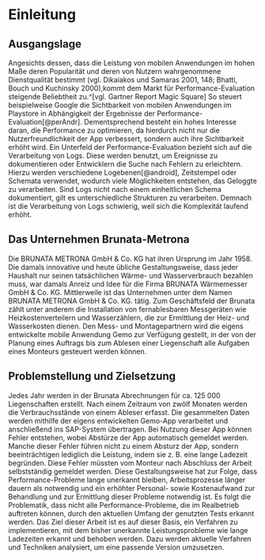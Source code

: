 # Einleitung

## Ausgangslage

Angesichts dessen, dass die Leistung von mobilen Anwendungen im hohen Maße deren Popularität und deren von Nutzern wahrgenommene Dienstqualität bestimmt (vgl. Dikaiakos und Samaras 2001, 148; Bhatti, Bouch und Kuchinsky 2000),kommt dem Markt für Performance-Evaluation steigende Beliebtheit zu.^[vgl. Gartner Report Magic Square] So steuert beispielweise Google die Sichtbarkeit von mobilen Anwendungen im Playstore in Abhängigkeit der Ergebnisse der Performance-Evaluation[@perAndr]. Dementsprechend besteht ein hohes Interesse daran, die Performance zu optimieren, da hierdurch nicht nur die Nutzerfreundlichkeit der App verbessert, sondern auch ihre Sichtbarkeit erhöht wird. Ein Unterfeld der Performance-Evaluation bezieht sich auf die Verarbeitung von Logs. Diese werden benutzt, um Ereignisse zu dokumentieren oder Entwicklern die Suche nach Fehlern zu erleichtern. Hierzu werden verschiedene Logebenen[@android], Zeitstempel oder Schemata verwendet, wodurch viele Möglichkeiten entstehen, das Geloggte zu verarbeiten. Sind Logs nicht nach einem einheitlichen Schema dokumentiert, gilt es unterschiedliche Strukturen zu verarbeiten. Demnach ist die Verarbeitung von Logs schwierig, weil sich die Komplexität laufend erhöht.
<!--
Die zunehmende Nutzung mobiler Geräte hat zu einer starken Verbreitung mobiler Anwendungen geführt, die für eine Vielzahl von Aufgaben wie Kommunikation, soziale Netzwerke, Unterhaltung und Produktivität eingesetzt werden. Dies wird ersichtlich, wenn die Schätzung zur Anzahl der Downloads von Apps nach App-Stores weltweit in den Jahren 2017-2021 betrachtet wird siehe Abbildung \ref{stat}
\begin{figure}
\centering
\includegraphics[width=1\textwidth,height=\textheight]{Z:/Semester_7/Bachelor_Arbeit/phd_thesis_markdown/source/figures/statistic.png}
\caption{Beispieldatensatz der Abspeicherung von Geräte Logs auf dem FTP-Server
\label{stat}}
\end{figure}
-->
<!--

Angesichts dessen das die Leistung von Mobilen Anwendungen im hohen Maße die Popularität und die von Nutzern wahrgenommene Dienstqualität bestimmt^[Vgl. Performance Evaluation of Mobile Agents: Issues and Approaches S.148[@Dikaiakos2001] & Vgl. Computer Network 33 S.1-16[@studie]] muss sichergestellt werden, dass die Anwendungen den Leistungsanforderungen der Nutzer gerecht werden. Neben Stresstest zur gewährleistung der Leistung befassen sich immer mehr Unternehmen mit dem Thema der Performance Evaluation. <!--So ist es unvermeidlich die Leistung der Anwendung zu Evaluieren, Verbesserungspotenzial zu ermitteln und Umzusetzen. Die Performance Evaluation der Mobilen Anwendungen im Playstore wird von Google zur Steuerung der Sichtbarkeit genutzt.  So steuert beispielweise Google die Sichtbarkeit von Mobilen Anwendungen im Playstore basierend auf deren Performance Evaluation[@perAndr].



Ein Häufiger Kritikpunkt an Mobilen Anwendungen sind auftretende Performance Probleme, wie etwa lange ladezeiten. Aufgrund dessen das Performance Probleme lediglich zur Beeinträchtigung der benutzererfahrung führen und nicht zum Absturz der Anwendung werden diese Probleme nicht automatisch an die Entwickler übermittelt.

Ein Häufiger Kritikpunkt an den Mobilen Anwendungen der Brunata sind auftretende Performance Probleme, wie etwa lange ladezeiten. Ein solches Probleme kann aufgrund dessen das die Anwendung nur in ihrer Geschwindigkeit eingeschränkt ist, nicht automatisch gemeldet werden. Deshalb müssen Monteure nach Abschluss ihrer Arbeit sich mit dem Problem gesondert bei der Internen Support Hotline Melden. Die Nutzung von Stresstests mit verschiedenen Daten reicht nicht aus um alle Performance Probleme die im real betrieb auftreten können zu erkennen. Wenn man die Performance der Anwendungen Evaluiert, so könnten Performance Probleme früher und ohne Feedback der Nutzer erkannt und behoben werden. Daher wird im Rahmen dieser Forschungsarbeit der Frage nachgegangen, wie eine Performance Evaluation für eine Mobile Anwendung der Brunata realisiert werden kann.


Angesichts dessen, dass die Leistung von Mobilen Anwendungen im hohen Maße die Popularität und die von Nutzern wahrgenommene Dienstqualität bestimmt^[Vgl. Performance Evaluation of Mobile Agents: Issues and Approaches S.148[@Dikaiakos2001] & Vgl. Computer Network 33 S.1-16[@studie]], erfreut sich der Markt für Performance Evaluation steigender Beliebtheit^[Vgl. Gartner Report Magic Square]. <!--ist die Nutzung von Performance Evaluation ein immer Wichtiger Schritt in der Softwareentwicklung.-> So steuert beispielweise Google die Sichtbarkeit von Mobilen Anwendungen im Playstore basierend auf den Ergebnissen der Performance Evaluation[@perAndr]. Ein Unterfeld der Performance Evaluation beschäftigt sich mit der Verarbeitung von Logs. Das Spannende dabei ist die Komplexität der Logs. Sie werden benutzt, um Ereignisse zu Dokumentieren oder, um Entwicklern die suche nach Fehlern zu erleichtern. Man bedient sich an verschiedenen Log Ebenen[@android], Zeitstempeln oder Schemata, wodurch mehrere Möglichkeiten entstehen können, das Geloggte zu verarbeiten. Sind Logs nicht einheitlich nach dem selben Schema Dokumentiert, gibt es unterschiedliche Strukturen zu Verarbeiten. Das heißt, dass eine Verarbeitung von Logs extrem Schwierig, aber dementsprechend spannend ist.
-->
<!--
Meldung die
Ziel ist es die Auftretenden Probleme zu ermitteln und Grapghisch aufzuarbeiten
die inhouse tests reichen nicht aus
In den letzten Jahren ist der Markt für Performance Evaluation Lösungen stetig gewachsen. Es entstehen zunehmend Anbieter
Angesichts dessen das die Leistung von Mobilen Anwendungen im hohen Maße die Popularität und die von Nutzern wahrgenommene Dienstqualität bestimmt^[Vgl. Performance Evaluation of Mobile Agents: Issues and Approaches S.148[@Dikaiakos2001] & Vgl. Computer Network 33 S.1-16[@studie]] muss sichergestellt werden, dass die Anwendung den Leistungsanforderungen der Nutzer gerecht wird. Google nutzt die Performance Evaluation der Mobilen Anwendungen im Playstore zur Steuerung der Sichtbarkeit im Playstore.  
Die Performance Evaluation, ein Prozess zur Bewertung der Qualität, Zuverlässigkeit und Leistung einer Anwendung, wird unter anderem von Google zur Steuerung der Sichtbarkeit von Mobilen Anwendungen im Playstore benutzt[@preAndr] und ist immer wichtiger in der Softwareentwicklung, angesichts dessen das die Leistung von Mobilen Anwendungen im hohen Maße die Popularität und die von Nutzern wahrgenommene Dienstqualität bestimmt^[Vgl. Performance Evaluation of Mobile Agents: Issues and Approaches S.148[@Dikaiakos2001] & Vgl. Computer Network 33 S.1-16[@studie]] ist die Performance Evaluation Mobiler Anwendungen ein wichitger . Dabei umfasst der Prozess in der regel das Sammeln und Analysieren von Metriken. Ein Unterfeld der Performance Evaluation beschäftigt sich mit der Verarbeitung von relevanten Daten. Das Spannende dabei ist die Komplexität der Daten. Dabei können grundsätzlich alle Daten welche Rückschluss auf die Performance der Anwendung geben relevant sein. Ob sie Schlussendlich relevant sind ist jedoch abhängig vom anwendungsgebiet und der Anwendung. So reichte früher der Vergleich von CPU Zyklen^[Vgl. Performance Evaluation and Monitoring 1971 S.81 [@perfomance_evaluation]]. In Modernen Mobilen Anwendungen gibt es jedoch weit aus mehr Leistungsindikatoren. Das führt dazu, dass es verschiedene möglichkeiten der  
 Die Performance Evaluation Mobiler Anwendungen, ein Ansatz welcher von Google genutzt wird um die Sichtbarkeit von Mobilen Anwendungen im Playstore zu steuern,
ist der Prozess zur Bewertung der Qualität, Zuverlässigkeit und Leistung einer Mobilen Anwendung. Dieser Prozess umfasst in der Regel das Sammeln und Analysieren von Metriken wie Reaktionszeit, Speichernutzung, Energieverbrauch und Benutzererfahrung sowie anderer Faktoren.[@perAndr]Die Bewertung hilft den Entwicklern, fundierte Entscheidungen über Design und die Funktionalität ihrer Produkte zu treffen, und kann auch dazu verwendet werden, Verbesserungswürdige Bereiche zu ermitteln.[@Dikaiakos2001]
-->

## Das Unternehmen Brunata-Metrona

Die BRUNATA METRONA GmbH & Co. KG hat ihren Ursprung im Jahr 1958.
Die damals innovative und heute übliche Gestaltungsweise, dass jeder Haushalt nur seinen tatsächlichen Wärme- und Wasserverbrauch bezahlen muss, war damals Anreiz und Idee für die Firma BRUNATA Wärmemesser GmbH & Co. KG. Mittlerweile ist das Unternehmen unter dem Namen BRUNATA METRONA GmbH & Co. KG. tätig. Zum Geschäftsfeld der Brunata zählt unter anderem die Installation von fernablesbaren Messgeräten wie Heizkostenverteilern und Wasserzählern, die zur Ermittlung der Heiz- und Wasserkosten dienen. Den Mess- und Montagepartnern wird die eigens entwickelte mobile Anwendung Gemo zur Verfügung gestellt, in der von der Planung eines Auftrags bis zum Ablesen einer Liegenschaft alle Aufgaben eines Monteurs gesteuert werden können.

## Problemstellung und Zielsetzung

Jedes Jahr werden in der Brunata Abrechnungen für ca. 125 000 Liegenschaften erstellt. Nach einem Zeitraum von zwölf Monaten werden die Verbrauchsstände von einem Ableser erfasst. Die gesammelten Daten werden mithilfe der eigens entwickelten Gemo-App verarbeitet und anschließend ins SAP-System übertragen. Bei Nutzung dieser App können Fehler entstehen, wobei Abstürze der App automatisch gemeldet werden. Manche dieser Fehler führen nicht zu einem Absturz der App, sondern beeinträchtigen lediglich die Leistung, indem sie z. B. eine lange Ladezeit begründen. Diese Fehler müssten vom Monteur nach Abschluss der Arbeit selbstständig gemeldet werden. Diese Gestaltungsweise hat zur Folge, dass Performance-Probleme lange unerkannt bleiben, Arbeitsprozesse länger dauern als notwendig und ein erhöhter Personal- sowie Kostenaufwand zur Behandlung und zur Ermittlung dieser Probleme notwendig ist. Es folgt die Problematik, dass nicht alle Performance-Probleme, die im Realbetrieb auftreten können, durch den aktuellen Umfang der genutzten Tests erkannt werden. Das Ziel dieser Arbeit ist es auf dieser Basis, ein Verfahren zu implementieren, mit dem bisher unerkannte Leistungsprobleme wie lange Ladezeiten erkannt und behoben werden. Dazu werden aktuelle Verfahren und Techniken analysiert, um eine passende Version umzusetzen.

<!--
der aktuelle Umfang des Testing nicht ausreicht um alle Performance Probleme zu erkennen die im real betrieb auftreten können.
Das wirft die Problematik auf das die aktuelle Nutzung von Stresstests mit verschiedenen Daten alleine nicht ausreicht um alle Performance Probleme die im real betrieb auftreten können zu erkennen.

EInarbeitung kostet geld bzw Schlecht fürs unternehemn einabu das Monteure melden können

Das Ziel dieser Arbeit ist es, eine Performance Evaluation zu erstellen, die die im betrieb befindlichen Gemo-Apps Evaluiert, sodass mithilfe der Graphischen Darstellung der Leistung, im real betrieb auftretende Performance Probleme, erkannt und behoben werden können. Ein Zufriedenstellendes Ergebnis wird erlangt, wenn Graphisch die benötigte Zeit für Prozesse der Gemo-App dargestellt wird.

Das Ziel dieser Arbeit ist die Auseinandersetzung mit der Thematik "Performance Evaluation Mobiler Anwendungen" und der Implementierung einer Performance Evaluation der GEMO App. Um dieses Ziel zu erreichen, wird zunächst die bestehende Anwendung identifiziert, Essentielle Aspekte der Performance Evaluation ermittelt und bestehende Technologien analysiert. Anschließend wird jeweils für die ermittelten Aspekte ein Technologienvergleich gezogen, der die für die Anwendung geeignetste Implementierung wählen soll. Zum Schluss soll die Evaluation Graphisch Dargestellt werden, um eine erleichterte Übersichtlichkeit zu ermöglichen. Durch die Flächendeckende Performance Evaluation der sich in Nutzung befindlichen GEMO Apps, sollen Probleme in der Anwendung schneller erkannt und effizienter behoben werden.<!-- Kommt Wahrscheinlich weg  Die erhaltenen Informationen in strukturierter und Informativer Graphischen Darstellung sind für das Unternehmen selbst sowie für die Entwickler eine Unterstützung.-->



<!--
## Struktur und Vorgehensweise
kursiv: * auf beiden Seiten des Textes
fett: **
kursiv und fett: ***

Ich bin mir noch nicht sicher was ich anstelle dessen hinschreibe ich habe mir überlegt ich könnte die Aufgabenstellung präzisieren aber bin mir nicht sicher ob das so wirklich sinn macht.

Dies ist ein kurzer Überblick darüber, was in jedem Kapitel geschrieben wurde. **Kapitel 1** gibt eine ausführliche Darstellung der Motivation sowie des Ziels welches mit der Bachelorarbeit verfolgt wird. **Kapitel 2** Erläutert und Untersucht die Aspekte der Performance Evaluation Mobiler Anwendungen, vorhandene Technologie und die zu Evaluierende Anwendung GEMO **Kapitel 3** Beginnt mit der Einführung in die Implementierung der Evaluation und Präzisiert dazu den Prozess der Erhebung Laufzeitrelevanter Daten  **Kapitel 4** zeigt wie phasellus gravida non ex id aliquet. Proin faucibus nibh sit amet augue blandit varius.
-->
